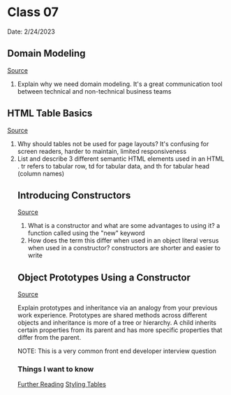 # Class 07
Date: 2/24/2023

## Domain Modeling
[Source](https://github.com/codefellows/domain_modeling#domain-modeling)

1. Explain why we need domain modeling. It's a great communication tool between technical and non-technical business teams

## HTML Table Basics
[Source](https://developer.mozilla.org/en-US/docs/Learn/HTML/Tables/Basics)

1. Why should tables not be used for page layouts? It's confusing for screen readers, harder to maintain, limited responsiveness
2. List and describe 3 different semantic HTML elements used in an HTML <table>. tr refers to tabular row, td for tabular data, and th for tabular head (column names)

## Introducing Constructors
[Source](https://developer.mozilla.org/en-US/docs/Learn/JavaScript/Objects/Basics#introducing_constructors)

1. What is a constructor and what are some advantages to using it? a function called using the "new" keyword
2. How does the term this differ when used in an object literal versus when used in a constructor? constructors are shorter and easier to write


## Object Prototypes Using a Constructor
[Source](https://ui.dev/beginners-guide-to-javascript-prototype)

Explain prototypes and inheritance via an analogy from your previous work experience. Prototypes are shared methods across different objects and inheritance is more of a tree or hierarchy. A child inherits certain properties from its parent and has more specific properties that differ from the parent.

NOTE: This is a very common front end developer interview question


### Things I want to know

[Further Reading](https://developer.mozilla.org/en-US/docs/Learn/HTML/Tables/Advanced)
[Styling Tables](https://developer.mozilla.org/en-US/docs/Learn/CSS/Building_blocks/Styling_tables)

